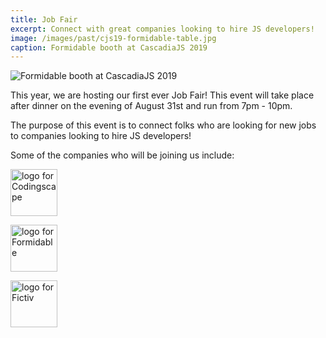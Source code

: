 ```yaml
---
title: Job Fair
excerpt: Connect with great companies looking to hire JS developers!
image: /images/past/cjs19-formidable-table.jpg
caption: Formidable booth at CascadiaJS 2019
---
```

![Formidable booth at CascadiaJS 2019](/images/past/cjs19-formidable-table.jpg)

This year, we are hosting our first ever Job Fair! This event will take place after dinner on the evening of August 31st and run from 7pm - 10pm. 

The purpose of this event is to connect folks who are looking for new jobs to companies looking to hire JS developers! 

Some of the companies who will be joining us include:

<p><img src="/images/sponsors/codingscape.svg" alt="logo for Codingscape" height="75"/></p>

<p><img src="/images/sponsors/formidable.svg" alt="logo for Formidable" height="75"/></p>

<p><img src="/images/sponsors/fictiv.png" alt="logo for Fictiv" height="75"/></p>